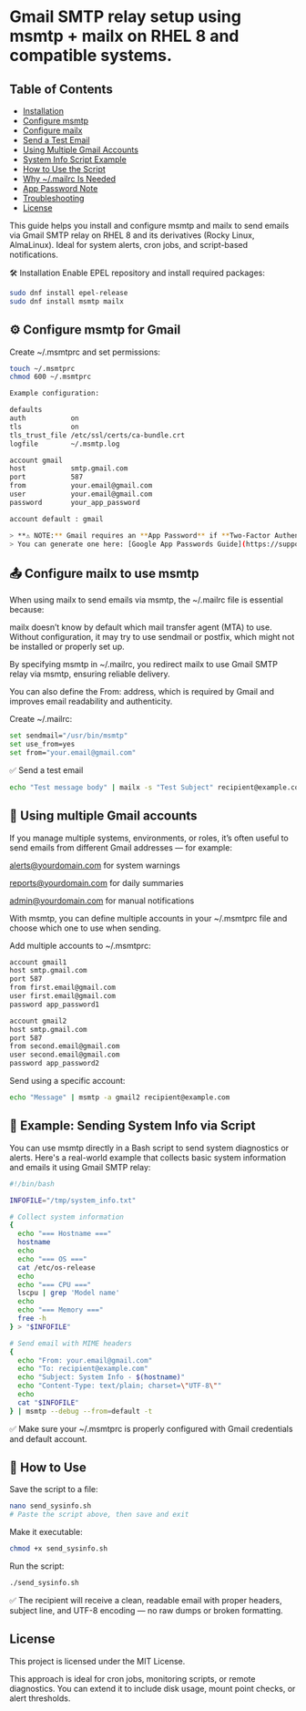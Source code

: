 # Gmail SMTP relay setup using msmtp + mailx on RHEL 8 and compatible systems.

## Table of Contents

- [Installation](#installation)
- [Configure msmtp](#configure-msmtp)
- [Configure mailx](#configure-mailx)
- [Send a Test Email](#send-a-test-email)
- [Using Multiple Gmail Accounts](#using-multiple-gmail-accounts)
- [System Info Script Example](#system-info-script-example)
- [How to Use the Script](#how-to-use-the-script)
- [Why ~/.mailrc Is Needed](#why-mailrc-is-needed)
- [App Password Note](#app-password-note)
- [Troubleshooting](#troubleshooting)
- [License](#license)


This guide helps you install and configure msmtp and mailx to send emails via Gmail SMTP relay on RHEL 8 and its derivatives (Rocky Linux, AlmaLinux). Ideal for system alerts, cron jobs, and script-based notifications.

🛠️ Installation
Enable EPEL repository and install required packages:

```bash
sudo dnf install epel-release
sudo dnf install msmtp mailx
```

## ⚙️ Configure msmtp for Gmail

Create ~/.msmtprc and set permissions:
```bash
touch ~/.msmtprc
chmod 600 ~/.msmtprc
```
```bash
Example configuration:

defaults
auth           on
tls            on
tls_trust_file /etc/ssl/certs/ca-bundle.crt
logfile        ~/.msmtp.log

account gmail
host           smtp.gmail.com
port           587
from           your.email@gmail.com
user           your.email@gmail.com
password       your_app_password

account default : gmail
```

```bash
> **⚠️ NOTE:** Gmail requires an **App Password** if **Two-Factor Authentication (2FA)** is enabled.  
> You can generate one here: [Google App Passwords Guide](https://support.google.com/accounts/answer/185833?hl=en)

```

## 📤 Configure mailx to use msmtp

When using mailx to send emails via msmtp, the ~/.mailrc file is essential because:

mailx doesn’t know by default which mail transfer agent (MTA) to use. Without configuration, it may try to use sendmail or postfix, which might not be installed or properly set up.

By specifying msmtp in ~/.mailrc, you redirect mailx to use Gmail SMTP relay via msmtp, ensuring reliable delivery.

You can also define the From: address, which is required by Gmail and improves email readability and authenticity.

Create ~/.mailrc:
```bash
set sendmail="/usr/bin/msmtp"
set use_from=yes
set from="your.email@gmail.com"
```

✅ Send a test email
```bash
echo "Test message body" | mailx -s "Test Subject" recipient@example.com
```

## 🔀 Using multiple Gmail accounts

If you manage multiple systems, environments, or roles, it’s often useful to send emails from different Gmail addresses — for example:

alerts@yourdomain.com for system warnings

reports@yourdomain.com for daily summaries

admin@yourdomain.com for manual notifications

With msmtp, you can define multiple accounts in your ~/.msmtprc file and choose which one to use when sending.

Add multiple accounts to ~/.msmtprc:
```bash
account gmail1
host smtp.gmail.com
port 587
from first.email@gmail.com
user first.email@gmail.com
password app_password1

account gmail2
host smtp.gmail.com
port 587
from second.email@gmail.com
user second.email@gmail.com
password app_password2
```

Send using a specific account:
```bash
echo "Message" | msmtp -a gmail2 recipient@example.com
```

## 🧪 Example: Sending System Info via Script

You can use msmtp directly in a Bash script to send system diagnostics or alerts. Here's a real-world example that collects basic system information and emails it using Gmail SMTP relay:
```bash
#!/bin/bash

INFOFILE="/tmp/system_info.txt"

# Collect system information
{
  echo "=== Hostname ==="
  hostname
  echo
  echo "=== OS ==="
  cat /etc/os-release
  echo
  echo "=== CPU ==="
  lscpu | grep 'Model name'
  echo
  echo "=== Memory ==="
  free -h
} > "$INFOFILE"

# Send email with MIME headers
{
  echo "From: your.email@gmail.com"
  echo "To: recipient@example.com"
  echo "Subject: System Info - $(hostname)"
  echo "Content-Type: text/plain; charset=\"UTF-8\""
  echo
  cat "$INFOFILE"
} | msmtp --debug --from=default -t
```
✅ Make sure your ~/.msmtprc is properly configured with Gmail credentials and default account.

## 🚀 How to Use

Save the script to a file:
```bash
nano send_sysinfo.sh
# Paste the script above, then save and exit
```

Make it executable:
```bash
chmod +x send_sysinfo.sh
```

Run the script:
```bash
./send_sysinfo.sh
```

✅ The recipient will receive a clean, readable email with proper headers, subject line, and UTF-8 encoding — no raw dumps or broken formatting.


## License

This project is licensed under the MIT License.


This approach is ideal for cron jobs, monitoring scripts, or remote diagnostics. You can extend it to include disk usage, mount point checks, or alert thresholds.



